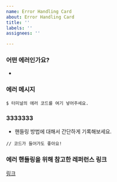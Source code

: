 ```yaml
---
name: Error Handling Card
about: Error Handling Card
title: ''
labels: ''
assignees: ''

---
```


### 어떤 에러인가요?
* 
### 에러 메시지
  ```
 $ 터미널의 에러 코드를 여기 넣어주세요.
  ```
### 3333333

* 핸들링 방법에 대해서 간단하게 기록해보세요.
```
// 코드가 들어가도 좋아요!
```
### 에러 핸들링을 위해 참고한 레퍼런스 링크
[링크](https://github.com/codestates/gallery-port/issues)
